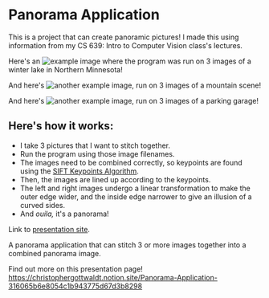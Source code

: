 # Panorama Application  
  
This is a project that can create panoramic pictures! I made this using 
information from my CS 639: Intro to Computer Vision class's lectures.  

Here's an ![example image](<img url>) where the program
was run on 3 images of a winter lake in Northern Minnesota!  
  
And here's ![another example image](<img url>), run on 3 images of
a mountain scene!  
  
And here's ![another example image](<img url>), run on 3 images of
a parking garage!  

  
## Here's how it works:
- I take 3 pictures that I want to stitch together.
- Run the program using those image filenames.
- The images need to be combined correctly, so keypoints are found using the 
[SIFT Keypoints Algorithm](https://en.wikipedia.org/wiki/Scale-invariant_feature_transform).
- Then, the images are lined up according to the keypoints.
- The left and right images undergo a linear transformation to make the outer 
edge wider, and the inside edge narrower to give an illusion of a curved sides. 
- And *ouila,* it's a panorama!  

Link to [presentation site](https://christophergottwaldt.notion.site/Panorama-Application-316065b6e8054c1b943775d67d3b8298).





A panorama application that can stitch 3 or more images together into a combined panorama image.

Find out more on this presentation page!
https://christophergottwaldt.notion.site/Panorama-Application-316065b6e8054c1b943775d67d3b8298
